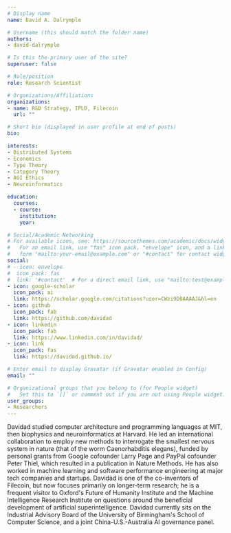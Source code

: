 ```yaml
---
# Display name
name: David A. Dalrymple

# Username (this should match the folder name)
authors:
- david-dalrymple

# Is this the primary user of the site?
superuser: false

# Role/position
role: Research Scientist

# Organizations/Affiliations
organizations:
- name: R&D Strategy, IPLD, Filecoin
  url: ""

# Short bio (displayed in user profile at end of posts)
bio:

interests:
- Distributed Systems
- Economics
- Type Theory
- Category Theory
- AGI Ethics
- Neuroinformatics

education:
  courses:
  - course:
    institution:
    year:

# Social/Academic Networking
# For available icons, see: https://sourcethemes.com/academic/docs/widgets/#icons
#   For an email link, use "fas" icon pack, "envelope" icon, and a link in the
#   form "mailto:your-email@example.com" or "#contact" for contact widget.
social:
# - icon: envelope
#  icon_pack: fas
#  link: '#contact'  # For a direct email link, use "mailto:test@example.org".
- icon: google-scholar
  icon_pack: ai
  link: https://scholar.google.com/citations?user=CWzi9D0AAAAJ&hl=en
- icon: github
  icon_pack: fab
  link: https://github.com/davidad
- icon: linkedin
  icon_pack: fab
  link: https://www.linkedin.com/in/davidad/
- icon: link
  icon_pack: fas
  link: https://davidad.github.io/

# Enter email to display Gravatar (if Gravatar enabled in Config)
email: ""

# Organizational groups that you belong to (for People widget)
#   Set this to `[]` or comment out if you are not using People widget.  
user_groups:
- Researchers
---
```


Davidad studied computer architecture and programming languages at MIT, then biophysics and neuroinformatics at Harvard. He led an international collaboration to employ new methods to interrogate the smallest nervous system in nature (that of the worm Caenorhabditis elegans), funded by personal grants from Google cofounder Larry Page and PayPal cofounder Peter Thiel, which resulted in a publication in Nature Methods. He has also worked in machine learning and software performance engineering at major tech companies and startups. Davidad is one of the co-inventors of Filecoin, but now focuses primarily on longer-term research; he is a frequent visitor to Oxford's Future of Humanity Institute and the Machine Intelligence Research Institute on questions around the beneficial development of artificial superintelligence. Davidad currently sits on the Industrial Advisory Board of the University of Birmingham's School of Computer Science, and a joint China-U.S.-Australia AI governance panel.
